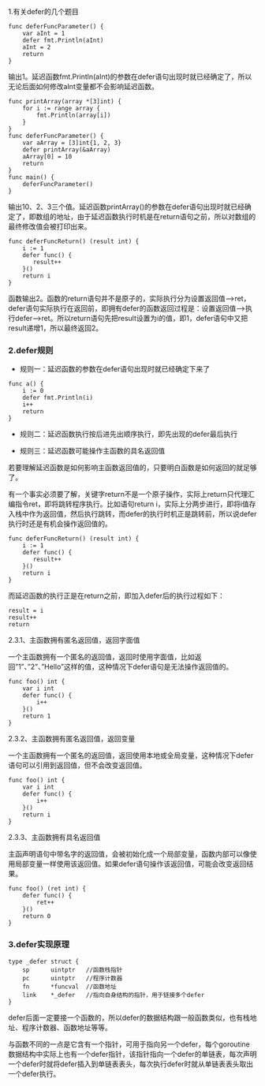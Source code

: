 1.有关defer的几个题目

```golang
func deferFuncParameter() {
    var aInt = 1
    defer fmt.Println(aInt)
    aInt = 2
    return
}
```

输出1。延迟函数fmt.Println(aInt)的参数在defer语句出现时就已经确定了，所以无论后面如何修改aInt变量都不会影响延迟函数。

```golang
func printArray(array *[3]int) {
    for i := range array {
        fmt.Println(array[i])
    }
}
func deferFuncParameter() {
    var aArray = [3]int{1, 2, 3}
    defer printArray(&aArray)
    aArray[0] = 10
    return
}
func main() {
    deferFuncParameter()
}
```
输出10、2、3三个值。延迟函数printArray()的参数在defer语句出现时就已经确定了，即数组的地址，由于延迟函数执行时机是在return语句之前，所以对数组的最终修改值会被打印出来。

```golang
func deferFuncReturn() (result int) {
    i := 1
    defer func() {
       result++
    }()
    return i
}
```
函数输出2。函数的return语句并不是原子的，实际执行分为设置返回值—>ret，defer语句实际执行在返回前，即拥有defer的函数返回过程是：设置返回值—>执行defer—>ret。所以return语句先把result设置为i的值，即1，defer语句中又把result递增1，所以最终返回2。

### 2.defer规则

- 规则一：延迟函数的参数在defer语句出现时就已经确定下来了

```golang
func a() {
    i := 0
    defer fmt.Println(i)
    i++
    return
}
```

- 规则二：延迟函数执行按后进先出顺序执行，即先出现的defer最后执行

- 规则三：延迟函数可能操作主函数的具名返回值

若要理解延迟函数是如何影响主函数返回值的，只要明白函数是如何返回的就足够了。

有一个事实必须要了解，关键字return不是一个原子操作，实际上return只代理汇编指令ret，即将跳转程序执行。比如语句return i，实际上分两步进行，即将i值存入栈中作为返回值，然后执行跳转，而defer的执行时机正是跳转前，所以说defer执行时还是有机会操作返回值的。

```golang
func deferFuncReturn() (result int) {
    i := 1
    defer func() {
       result++
    }()
    return i
}
```

而延迟函数的执行正是在return之前，即加入defer后的执行过程如下：

    result = i
    result++
    return


2.3.1、主函数拥有匿名返回值，返回字面值

一个主函数拥有一个匿名的返回值，返回时使用字面值，比如返回”1”、”2”、”Hello”这样的值，这种情况下defer语句是无法操作返回值的。

```golang
func foo() int {
    var i int
    defer func() {
        i++
    }()
    return 1
}
```

2.3.2、主函数拥有匿名返回值，返回变量

一个主函数拥有一个匿名的返回值，返回使用本地或全局变量，这种情况下defer语句可以引用到返回值，但不会改变返回值。

```golang
func foo() int {
    var i int
    defer func() {
        i++
    }()
    return i
}
```

2.3.3、主函数拥有具名返回值

主函声明语句中带名字的返回值，会被初始化成一个局部变量，函数内部可以像使用局部变量一样使用该返回值。如果defer语句操作该返回值，可能会改变返回结果。

```golang
func foo() (ret int) {
    defer func() {
        ret++
    }()
    return 0
}
```

### 3.defer实现原理

```golang
type _defer struct {
    sp      uintptr   //函数栈指针
    pc      uintptr   //程序计数器
    fn      *funcval  //函数地址
    link    *_defer   //指向自身结构的指针，用于链接多个defer
}
```

defer后面一定要接一个函数的，所以defer的数据结构跟一般函数类似，也有栈地址、程序计数器、函数地址等等。

与函数不同的一点是它含有一个指针，可用于指向另一个defer，每个goroutine数据结构中实际上也有一个defer指针，该指针指向一个defer的单链表，每次声明一个defer时就将defer插入到单链表表头，每次执行defer时就从单链表表头取出一个defer执行。
